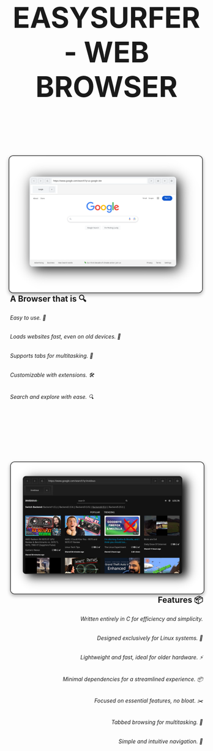 <div align="center">
  <h2 style="font-size: 74px;">
    <strong>
      <a href="https://user7210unix.github.io/Showcase-website/" style="text-decoration: none; color: inherit;">
        EASYSURFER - WEB BROWSER
      </a>
    </strong>
  </h2>
</div>

  <br><br> <!-- Creates extra space -->


<h1>
  <img src="showcase/surf1.png" align="right" alt="Preview" width="550" style="display: inline-block; margin: 0; border: 2px solid #555; border-radius: 12px; box-shadow: 0 4px 10px rgba(0, 0, 0, 0.3);">
</h1>



<div align="left">
  
  ## A Browser that is 🔍
 ###### Easy to use. 🍉
 ###### Loads websites fast, even on old devices. 🚀
 ###### Supports tabs for multitasking. 📑
 ###### Customizable with extensions. 🛠️
 ###### Search and explore with ease. 🔍

  <br><br> <!-- Creates extra space -->
</div>

  <br><br> <!-- Creates extra space -->


  <h1>
    <img src="showcase/surf2.png" align="left" alt="Preview" width="550" style="display: inline-block; margin: 0; border: 2px solid #555; border-radius: 12px; box-shadow: 0 4px 10px rgba(0, 0, 0, 0.3);">
  </h1>
</div>

<div align="right">

  
  ## Features 📦
 ######   Written entirely in C for efficiency and simplicity.
 ######   Designed exclusively for Linux systems. 🐧
 ######   Lightweight and fast, ideal for older hardware. ⚡
 ######   Minimal dependencies for a streamlined experience. 📦
 ######   Focused on essential features, no bloat. ✂️
 ######   Tabbed browsing for multitasking. 📑
 ######   Simple and intuitive navigation. 🍉
